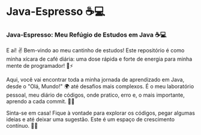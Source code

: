 
# Java-Espresso ☕💻

### Java-Espresso: Meu Refúgio de Estudos em Java ☕💻

E aí! ✌️ Bem-vindo ao meu cantinho de estudos!
Este repositório é como minha xícara de café diária: uma dose rápida e forte de energia para minha mente de programador! 🧠⚡

Aqui, você vai encontrar toda a minha jornada de aprendizado em Java, desde o "Olá, Mundo!" 🌍 até desafios mais complexos. É o meu laboratório pessoal, meu diário de códigos, onde pratico, erro e, o mais importante, aprendo a cada commit. 💪✨

Sinta-se em casa! Fique à vontade para explorar os códigos, pegar algumas ideias e até deixar uma sugestão. Este é um espaço de crescimento contínuo. 🌱🚀
